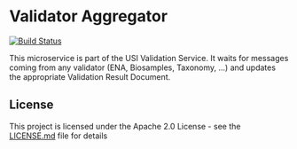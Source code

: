 # Validator Aggregator
[![Build Status](https://travis-ci.org/EMBL-EBI-SUBS/validator-aggregator.svg?branch=master)](https://travis-ci.org/EMBL-EBI-SUBS/validator-aggregator)

This microservice is part of the USI Validation Service. It waits for messages coming from any validator (ENA, Biosamples, Taxonomy, ...) and updates the appropriate Validation Result Document.

## License
This project is licensed under the Apache 2.0 License - see the [LICENSE.md](LICENSE.md) file for details
